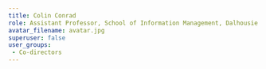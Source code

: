 ```yaml
---
title: Colin Conrad
role: Assistant Professor, School of Information Management, Dalhousie University
avatar_filename: avatar.jpg
superuser: false
user_groups: 
 - Co-directors
---
```

